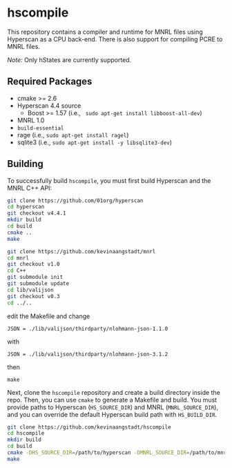 # hscompile
This repository contains a compiler and runtime for MNRL files
using Hyperscan as a CPU back-end.  There is also support for compiling PCRE to MNRL files.

*Note:* Only hStates are currently supported.

## Required Packages

- cmake >= 2.6
- Hyperscan 4.4 source
    - Boost >= 1.57 (i.e., ` sudo apt-get install libboost-all-dev`)
- MNRL 1.0
- `build-essential`
- rage (i.e., `sudo apt-get install ragel`)
- sqlite3 (i.e., `sudo apt-get install -y libsqlite3-dev`)

## Building
To successfully build `hscompile`, you must first build Hyperscan and the MNRL C++ API:

```bash
git clone https://github.com/01org/hyperscan
cd hyperscan
git checkout v4.4.1
mkdir build
cd build
cmake ..
make
```

```bash
git clone https://github.com/kevinaangstadt/mnrl
cd mnrl
git checkout v1.0
cd C++
git submodule init
git submodule update   
cd lib/valijson
git checkout v0.3
cd ../..
```

edit the Makefile and change 
```
JSON = ./lib/valijson/thirdparty/nlohmann-json-1.1.0
```
with
```
JSON = ./lib/valijson/thirdparty/nlohmann-json-3.1.2
```
then
```
make
```

Next, clone the `hscompile` repository and create a build directory inside the repo.  Then, you can use `cmake` to generate a Makefile and build.  You must provide paths to Hyperscan (`HS_SOURCE_DIR`) and MNRL (`MNRL_SOURCE_DIR`), and you can override the default Hyperscan build path with `HS_BUILD_DIR`.

```bash
git clone https://github.com/kevinaangstadt/hscompile
cd hscompile
mkdir build
cd build
cmake -DHS_SOURCE_DIR=/path/to/hyperscan -DMNRL_SOURCE_DIR=/path/to/mnrl/C++ ..
make
```
